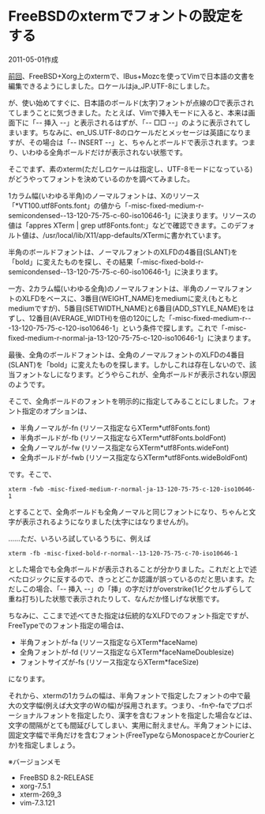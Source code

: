 # FreeBSDのxtermでフォントの設定をする

2011-05-01作成

[前回](20110424.md)、FreeBSD+Xorg上のxtermで、IBus+Mozcを使ってVimで日本語の文書を編集できるようにしました。ロケールはja_JP.UTF-8にしました。

が、使い始めてすぐに、日本語のボールド(太字)フォントが点線の□で表示されてしまうことに気づきました。たとえば、Vimで挿入モードに入ると、本来は画面下に「-- 挿入 --」と表示されるはずが、「-- □□ --」のように表示されてしまいます。ちなみに、en_US.UTF-8のロケールだとメッセージは英語になりますが、その場合は「-- INSERT --」と、ちゃんとボールドで表示されます。つまり、いわゆる全角ボールドだけが表示されない状態です。

そこでまず、素のxterm(ただしロケールは指定し、UTF-8モードになっている)がどうやってフォントを決めているのかを調べてみました。

1カラム幅(いわゆる半角)のノーマルフォントは、Xのリソース「*VT100.utf8Fonts.font」の値から「-misc-fixed-medium-r-semicondensed--13-120-75-75-c-60-iso10646-1」に決まります。リソースの値は「appres XTerm \| grep utf8Fonts.font:」などで確認できます。このデフォルト値は、/usr/local/lib/X11/app-defaults/XTermに書かれています。

半角のボールドフォントは、ノーマルフォントのXLFDの4番目(SLANT)を「bold」に変えたものを探し、その結果「-misc-fixed-bold-r-semicondensed--13-120-75-75-c-60-iso10646-1」に決まります。

一方、2カラム幅(いわゆる全角)のノーマルフォントは、半角のノーマルフォントのXLFDをベースに、3番目(WEIGHT_NAME)をmediumに変え(もともとmediumですが)、5番目(SETWIDTH_NAME)と6番目(ADD_STYLE_NAME)をはずし、12番目(AVERAGE_WIDTH)を倍の120にした「-misc-fixed-medium-r-*-*-13-120-75-75-c-120-iso10646-1」という条件で探します。これで「-misc-fixed-medium-r-normal-ja-13-120-75-75-c-120-iso10646-1」に決まります。

最後、全角のボールドフォントは、全角のノーマルフォントのXLFDの4番目(SLANT)を「bold」に変えたものを探します。しかしこれは存在しないので、該当フォントなしになります。どうやらこれが、全角ボールドが表示されない原因のようです。

そこで、全角ボールドのフォントを明示的に指定してみることにしました。フォント指定のオプションは、

- 半角ノーマルが-fn (リソース指定ならXTerm*utf8Fonts.font)
- 半角ボールドが-fb (リソース指定ならXTerm*utf8Fonts.boldFont)
- 全角ノーマルが-fw (リソース指定ならXTerm*utf8Fonts.wideFont)
- 全角ボールドが-fwb (リソース指定ならXTerm*utf8Fonts.wideBoldFont)

です。そこで、

    xterm -fwb -misc-fixed-medium-r-normal-ja-13-120-75-75-c-120-iso10646-1

とすることで、全角ボールドも全角ノーマルと同じフォントになり、ちゃんと文字が表示されるようになりました(太字にはなりませんが)。

……ただ、いろいろ試しているうちに、例えば

    xterm -fb -misc-fixed-bold-r-normal--13-120-75-75-c-70-iso10646-1

とした場合でも全角ボールドが表示されることが分かりました。これだと上で述べたロジックに反するので、きっとどこか認識が誤っているのだと思います。ただしこの場合、「-- 挿入 --」の「挿」の字だけがoverstrike(1ピクセルずらして重ね打ち)した状態で表示されたりして、なんだか怪しげな状態です。

ちなみに、ここまで述べてきた指定は伝統的なXLFDでのフォント指定ですが、FreeTypeでのフォント指定の場合は、

- 半角フォントが-fa (リソース指定ならXTerm*faceName)
- 全角フォントが-fd (リソース指定ならXTerm*faceNameDoublesize)
- フォントサイズが-fs (リソース指定ならXTerm*faceSize)

になります。

それから、xtermの1カラムの幅は、半角フォントで指定したフォントの中で最大の文字幅(例えば大文字のWの幅)が採用されます。つまり、-fnや-faでプロポーショナルフォントを指定したり、漢字を含むフォントを指定した場合などは、文字の間隔がとても間延びしてしまい、実用に耐えません。半角フォントには、固定文字幅で半角だけを含むフォント(FreeTypeならMonospaceとかCourierとか)を指定しましょう。

※バージョンメモ

- FreeBSD 8.2-RELEASE
- xorg-7.5.1
- xterm-269_3
- vim-7.3.121
